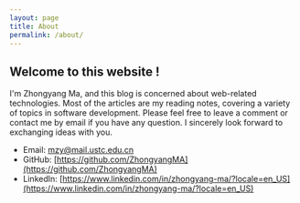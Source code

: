 ```yaml
---
layout: page
title: About
permalink: /about/
---
```


## Welcome to this website !  
I'm Zhongyang Ma, and this blog is concerned about web-related technologies. Most of the articles are my reading notes, covering a variety of topics in software development. Please feel free to leave a comment or contact me by email if you have any question. I sincerely look forward to exchanging ideas with you.  

 - Email: [mzy@mail.ustc.edu.cn](mailto:mzy@mail.ustc.edu.cn)
 - GitHub: [https://github.com/ZhongyangMA](https://github.com/ZhongyangMA)
 - LinkedIn: [https://www.linkedin.com/in/zhongyang-ma/?locale=en_US](https://www.linkedin.com/in/zhongyang-ma/?locale=en_US)
 
 